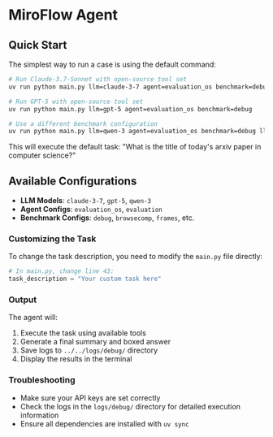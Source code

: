 # MiroFlow Agent

## Quick Start

The simplest way to run a case is using the default command:

```bash
# Run Claude-3.7-Sonnet with open-source tool set
uv run python main.py llm=claude-3-7 agent=evaluation_os benchmark=debug

# Run GPT-5 with open-source tool set
uv run python main.py llm=gpt-5 agent=evaluation_os benchmark=debug

# Use a different benchmark configuration
uv run python main.py llm=qwen-3 agent=evaluation_os benchmark=debug llm.base_url=<base_url>
```

This will execute the default task: "What is the title of today's arxiv paper in computer science?"

## Available Configurations

- **LLM Models**: `claude-3-7`, `gpt-5`, `qwen-3`
- **Agent Configs**: `evaluation_os`, `evaluation`
- **Benchmark Configs**: `debug`, `browsecomp`, `frames`, etc.

### Customizing the Task

To change the task description, you need to modify the `main.py` file directly:

```python
# In main.py, change line 43:
task_description = "Your custom task here"
```

### Output

The agent will:

1. Execute the task using available tools
1. Generate a final summary and boxed answer
1. Save logs to `../../logs/debug/` directory
1. Display the results in the terminal

### Troubleshooting

- Make sure your API keys are set correctly
- Check the logs in the `logs/debug/` directory for detailed execution information
- Ensure all dependencies are installed with `uv sync`
